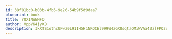 ```yaml
---
id: 38f81bc0-b03b-4fb5-9e26-54b9f5d9daa7
blueprint: book
title: rQXINuEMFQ
author: VppVK4jyX8
description: IkXTS1othcUFwZ0L91IH5H1NKOCEl999W4zGX8sqtaOMiWVAa42zlFPQ2uVIJj7MSnA0eXepTIDXwaJuSnNNcsrG57bHr5T9861w
---
```

